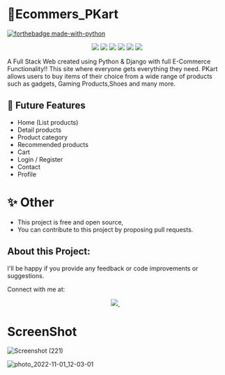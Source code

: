 
# 📡Ecommers_PKart
[![forthebadge made-with-python](http://ForTheBadge.com/images/badges/made-with-python.svg)](https://www.python.org/) <br/>
<p align='center'>
<img src="https://img.shields.io/badge/Django-239120?logo=django&logoColor=white" />
<img src="https://img.shields.io/badge/SQL%20Server-CC2927?logo=microsoft-sql-server&logoColor=white" />
<img src="https://img.shields.io/badge/html5-E34F26?logo=html5&logoColor=white" />
<img src="https://img.shields.io/badge/css3-1572B6?logo=css3&logoColor=white" />
<img src="https://img.shields.io/badge/bootstrap-563D7C?logo=bootstrap&logoColor=white" />
<img src="https://img.shields.io/badge/Github-181717?logo=github&logoColor=white" />
</p>

A Full Stack Web created using Python & Django with full E-Commerce Functionality!!
This site where everyone gets everything they need. PKart allows users to buy items of their choice from a wide range of products such as  gadgets, Gaming Products,Shoes and many more.

## 🚀  Future Features

- Home (List products)
- Detail products
- Product category
- Recommended products
- Cart
- Login / Register
- Contact 
- Profile


# ✨ Other
* This project is free and open source,
* You can contribute to this project by proposing pull requests.

## About this Project:
I'll be happy if you provide any feedback or code improvements or suggestions.

Connect with me at:

<p align='center'>
    
  <a href="https://www.linkedin.com/in/nazim-n-nazar-94113b243/">
    <img src="https://img.shields.io/badge/linkedin-%230077B5.svg?&style=for-the-badge&logo=linkedin&logoColor=white" />
  </a>&nbsp;&nbsp;  
</p>


# ScreenShot
![Screenshot (221)](https://user-images.githubusercontent.com/112808009/199198732-c2ea5fd0-97ec-4ddc-9725-d8996e89b5c6.png)

![photo_2022-11-01_12-03-01](https://user-images.githubusercontent.com/112808009/199175551-f4c4b5e3-0a6f-4677-85bd-93e77a6e9d9b.jpg)
